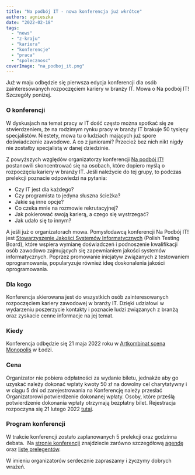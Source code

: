 ```yaml
---
title: "Na podbój IT - nowa konferencja już wkrótce"
authors: agnieszka
date: "2022-02-18"
tags:
  - "news"
  - "z-kraju"
  - "kariera"
  - "konferencje"
  - "praca"
  - "spolecznosc"
coverImage: "na_podboj_it.png"
---
```


Już w maju odbędzie się pierwsza edycja konferencji dla osób zainteresowanych
rozpoczęciem kariery w branży IT. Mowa o Na podbój IT! Szczegóły poniżej.

<!--truncate-->

### O konferencji

W dyskusjach na temat pracy w IT dość często można spotkać się ze stwierdzeniem,
że na rodzimym rynku pracy w branży IT brakuje 50 tysięcy specjalistów.
Niestety, mowa tu o ludziach mających już spore doświadczenie zawodowe. A co z
juniorami? Przecież bez nich nikt nigdy nie zostałby specjalistą w danej
dziedzinie.

Z powyższych względów organizatorzy konferencji
[Na podbój IT!](https://podboj.it/) postanowili skoncentrować się na osobach,
które dopiero myślą o rozpoczęciu kariery w branży IT. Jeśli należycie do tej
grupy, to podczas prelekcji poznacie odpowiedzi na pytania:

- Czy IT jest dla każdego?
- Czy programista to jedyna słuszna ścieżka?
- Jakie są inne opcje?
- Co czeka mnie na rozmowie rekrutacyjnej?
- Jak pokierować swoją karierą, a czego się wystrzegać?
- Jak udało się to innym?

A jeśli już o organizatorach mowa. Pomysłodawcą konferencji Na Podbój IT! jest
[Stowarzyszenie Jakości Systemów Informatycznych](https://sjsi.org/) (Polish
Testing Board), które wspiera wymianę doświadczeń i podnoszenie kwalifikacji
osób zawodowo zajmujących się zapewnianiem jakości systemów informatycznych.
Poprzez promowanie inicjatyw związanych z testowaniem oprogramowania,
popularyzuje również ideę doskonalenia jakości oprogramowania.

### Dla kogo

Konferencja skierowana jest do wszystkich osób zainteresowanych rozpoczęciem
kariery zawodowej w branży IT. Dzięki udziałowi w wydarzeniu poszerzycie
kontakty i poznacie ludzi związanych z branżą oraz zyskacie cenne informacje na
jej temat.

### Kiedy

Konferencja odbędzie się 21 maja 2022 roku w
[Artkombinat scena Monopolis](https://scena.artkombinat.pl/) w Łodzi.

### Cena

Organizator nie pobiera odpłatności za wydanie biletu, jednakże aby go uzyskać
należy dokonać wpłaty kwoty 50 zł na dowolny cel charytatywny i w ciągu 5 dni od
zarejestrowania na Konferencję należy przesłać Organizatorowi potwierdzenie
dokonanej wpłaty. Osoby, które prześlą potwierdzenie dokonania wpłaty otrzymają
bezpłatny bilet. Rejestracja rozpoczyna się 21 lutego 2022
[tutaj](https://app.evenea.pl/event/napodbojit/).

### Program konferencji

W trakcie konferencji zostało zaplanowanych 5 prelekcji oraz godzinna debata. 
Na [stronie konferencji](https://podboj.it/) znajdziecie zarówno szczegółową
[agendę](https://podboj.it/schedule-tab/) oraz
[listę prelegentów](https://podboj.it/nasi_prelegenci/).

W imieniu organizatorów serdecznie zapraszamy i życzymy dobrych wrażeń.
